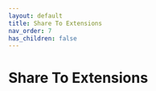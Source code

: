 ```yaml
---
layout: default
title: Share To Extensions
nav_order: 7
has_children: false
---
```


# Share To Extensions